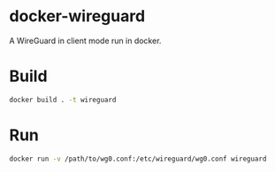 # docker-wireguard

A WireGuard in client mode run in docker.

# Build

```bash
docker build . -t wireguard
```

# Run

```bash
docker run -v /path/to/wg0.conf:/etc/wireguard/wg0.conf wireguard
```
